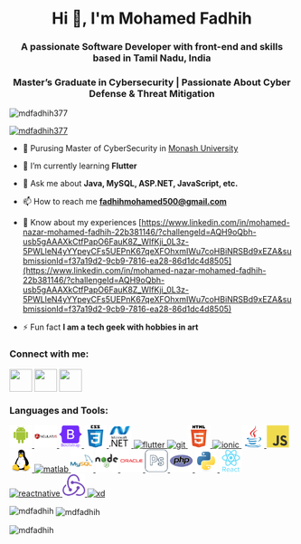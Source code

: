 <h1 align="center">Hi 👋, I'm Mohamed Fadhih</h1>
<h3 align="center">A passionate Software Developer with front-end and skills based in Tamil Nadu, India</h3>
<h3 align="center">Master’s Graduate in Cybersecurity | Passionate About Cyber Defense & Threat Mitigation</h3>

<p align="left"> <img src="https://komarev.com/ghpvc/?username=mdfadhih377&label=Profile%20views&color=0e75b6&style=flat" alt="mdfadhih377" /> </p>

<p align="left"> <a href="https://github.com/ryo-ma/github-profile-trophy"><img src="https://github-profile-trophy.vercel.app/?username=mdfadhih377" alt="mdfadhih377" /></a> </p>

- 🔭 Purusing Master of CyberSecurity in <a href="https://www.monash.edu/">Monash University</a>

- 🌱 I’m currently learning **Flutter**

- 💬 Ask me about **Java, MySQL, ASP.NET, JavaScript, etc.**

- 📫 How to reach me **fadhihmohamed500@gmail.com**

- 📄 Know about my experiences [https://www.linkedin.com/in/mohamed-nazar-mohamed-fadhih-22b381146/?challengeId=AQH9oQbh-usb5gAAAXkCtfPapO6FauK8Z_WIfKji_0L3z-5PWLleN4yYYpeyCFs5UEPnK67qeXFOhxmIWu7coHBiNRSBd9xEZA&submissionId=f37a19d2-9cb9-7816-ea28-86d1dc4d8505](https://www.linkedin.com/in/mohamed-nazar-mohamed-fadhih-22b381146/?challengeId=AQH9oQbh-usb5gAAAXkCtfPapO6FauK8Z_WIfKji_0L3z-5PWLleN4yYYpeyCFs5UEPnK67qeXFOhxmIWu7coHBiNRSBd9xEZA&submissionId=f37a19d2-9cb9-7816-ea28-86d1dc4d8505)

- ⚡ Fun fact **I am a tech geek with hobbies in art**

<h3 align="left">Connect with me:</h3>
<p align="left">
<a href="https://www.linkedin.com/in/mohamed-nazar-mohamed-fadhih-22b381146/"><img align="center" src="https://image.flaticon.com/icons/png/512/174/174857.png" height="40" width="40" /></a>
<a href="https://www.instagram.com/thalafadhih/" ><img align="center" src="https://image.flaticon.com/icons/png/512/2111/2111463.png" height="40" width="40"/></a>
<a href="https://www.facebook.com/mohamed.fadhih.9/" ><img align="center" src="https://image.flaticon.com/icons/png/512/1384/1384053.png" height="40" width="40"/></a>
</p>

<h3 align="left">Languages and Tools:</h3>
<p align="left"> <a href="https://developer.android.com" target="_blank"> <img src="https://raw.githubusercontent.com/devicons/devicon/master/icons/android/android-original-wordmark.svg" alt="android" width="40" height="40"/> </a> <a href="https://angular.io" target="_blank"> <img src="https://raw.githubusercontent.com/devicons/devicon/master/icons/angularjs/angularjs-original-wordmark.svg" alt="angularjs" width="40" height="40"/> </a> <a href="https://getbootstrap.com" target="_blank"> <img src="https://raw.githubusercontent.com/devicons/devicon/master/icons/bootstrap/bootstrap-plain-wordmark.svg" alt="bootstrap" width="40" height="40"/> </a> <a href="https://www.w3schools.com/css/" target="_blank"> <img src="https://raw.githubusercontent.com/devicons/devicon/master/icons/css3/css3-original-wordmark.svg" alt="css3" width="40" height="40"/> </a> <a href="https://dotnet.microsoft.com/" target="_blank"> <img src="https://raw.githubusercontent.com/devicons/devicon/master/icons/dot-net/dot-net-original-wordmark.svg" alt="dotnet" width="40" height="40"/> </a> <a href="https://flutter.dev" target="_blank"> <img src="https://www.vectorlogo.zone/logos/flutterio/flutterio-icon.svg" alt="flutter" width="40" height="40"/> </a> <a href="https://git-scm.com/" target="_blank"> <img src="https://www.vectorlogo.zone/logos/git-scm/git-scm-icon.svg" alt="git" width="40" height="40"/> </a> <a href="https://www.w3.org/html/" target="_blank"> <img src="https://raw.githubusercontent.com/devicons/devicon/master/icons/html5/html5-original-wordmark.svg" alt="html5" width="40" height="40"/> </a> <a href="https://ionicframework.com" target="_blank"> <img src="https://upload.wikimedia.org/wikipedia/commons/d/d1/Ionic_Logo.svg" alt="ionic" width="40" height="40"/> </a> <a href="https://www.java.com" target="_blank"> <img src="https://raw.githubusercontent.com/devicons/devicon/master/icons/java/java-original.svg" alt="java" width="40" height="40"/> </a> <a href="https://developer.mozilla.org/en-US/docs/Web/JavaScript" target="_blank"> <img src="https://raw.githubusercontent.com/devicons/devicon/master/icons/javascript/javascript-original.svg" alt="javascript" width="40" height="40"/> </a> <a href="https://www.linux.org/" target="_blank"> <img src="https://raw.githubusercontent.com/devicons/devicon/master/icons/linux/linux-original.svg" alt="linux" width="40" height="40"/> </a> <a href="https://www.mathworks.com/" target="_blank"> <img src="https://raw.githubusercontent.com/simple-icons/simple-icons/master/icons/mathworks.svg" alt="matlab" width="40" height="40"/> </a> <a href="https://www.mysql.com/" target="_blank"> <img src="https://raw.githubusercontent.com/devicons/devicon/master/icons/mysql/mysql-original-wordmark.svg" alt="mysql" width="40" height="40"/> </a> <a href="https://nodejs.org" target="_blank"> <img src="https://raw.githubusercontent.com/devicons/devicon/master/icons/nodejs/nodejs-original-wordmark.svg" alt="nodejs" width="40" height="40"/> </a> <a href="https://www.oracle.com/" target="_blank"> <img src="https://raw.githubusercontent.com/devicons/devicon/master/icons/oracle/oracle-original.svg" alt="oracle" width="40" height="40"/> </a> <a href="https://www.photoshop.com/en" target="_blank"> <img src="https://raw.githubusercontent.com/devicons/devicon/master/icons/photoshop/photoshop-line.svg" alt="photoshop" width="40" height="40"/> </a> <a href="https://www.php.net" target="_blank"> <img src="https://raw.githubusercontent.com/devicons/devicon/master/icons/php/php-original.svg" alt="php" width="40" height="40"/> </a> <a href="https://www.python.org" target="_blank"> <img src="https://raw.githubusercontent.com/devicons/devicon/master/icons/python/python-original.svg" alt="python" width="40" height="40"/> </a> <a href="https://reactjs.org/" target="_blank"> <img src="https://raw.githubusercontent.com/devicons/devicon/master/icons/react/react-original-wordmark.svg" alt="react" width="40" height="40"/> </a> <a href="https://reactnative.dev/" target="_blank"> <img src="https://reactnative.dev/img/header_logo.svg" alt="reactnative" width="40" height="40"/> </a> <a href="https://redux.js.org" target="_blank"> <img src="https://raw.githubusercontent.com/devicons/devicon/master/icons/redux/redux-original.svg" alt="redux" width="40" height="40"/> </a> <a href="https://www.adobe.com/products/xd.html" target="_blank"> <img src="https://cdn.worldvectorlogo.com/logos/adobe-xd.svg" alt="xd" width="40" height="40"/> </a> </p>

<p><img align="left" src="https://github-readme-stats.vercel.app/api/top-langs?username=mdfadhih0&show_icons=true&locale=en&layout=compact" alt="mdfadhih" /></p>

<p>&nbsp;<img align="center" src="https://github-readme-stats.vercel.app/api?username=mdfadhih&show_icons=true&locale=en" alt="mdfadhih" /></p>

<p><img align="center" src="https://github-readme-streak-stats.herokuapp.com/?user=mdfadhih&" alt="mdfadhih" /></p>

